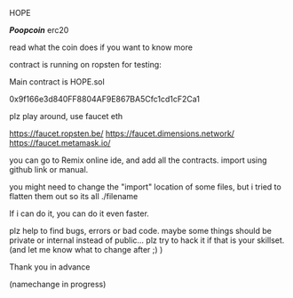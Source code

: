 HOPE


***Poopcoin*** erc20


read what the coin does if you want to know more

contract is running on ropsten for testing:

Main contract is HOPE.sol

0x9f166e3d840FF8804AF9E867BA5Cfc1cd1cF2Ca1





plz play around, use faucet eth

https://faucet.ropsten.be/
https://faucet.dimensions.network/
https://faucet.metamask.io/



you can go to Remix online ide, and add all the contracts. import using github link or manual.

you might need to change the "import" location of some files, but i tried to flatten them out so its all ./filename

If i can do it, you can do it even faster.



plz help to find bugs, errors or bad code.
maybe some things should be private or internal instead of public... 
plz try to hack it if that is your skillset. (and let me know what to change after ;) )

Thank you in advance



(namechange in progress)
